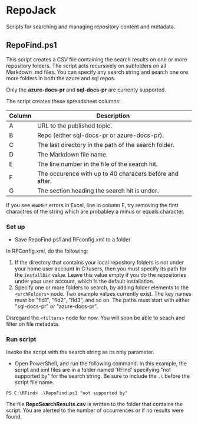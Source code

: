 # RepoJack

Scripts for searching and managing repository content and metadata.

## RepoFind.ps1

This script creates a CSV file containing the search results on one or more repository folders. The script acts recursively on subfolders on all Markdown .md files. You can specify any search string and search one ore more folders in both the azure and sql repos. 

Only the **azure-docs-pr** and **sql-docs-pr** are currenty supported.

The script creates these spreadsheet columns:

|Column|Description|
|---|---|
|A|URL to the published topic.|
|B|Repo (either sql-docs-pr or azure-docs-pr).|
|C|The last directory in the path of the search folder.|
|D|The Markdown file name.|
|E|The line number in the file of the search hit.|
|F|The occurence with up to 40 characers before and after.|
|G|The section heading the search hit is under.|

If you see `#NAME?` errors in Excel, line in column F, try removing the first charactres of the string which are probabley a minus or equals character.

### Set up

- Save RepoFind.ps1 and RFconfig.xml to a folder.

In RFConfig.xml, do the following:

1. If the directory that contains your local repository folders is not under your home user account in C:\users, then you must specify its path for the `installDir` value. Leave this value empty if you do the repositories under your user account, which is the default installation.
1. Specify one or more folders to search, by adding folder elements to the `<srchFolders>` node. Two example values currently exist. The key names must be "fld1", "fld2", "fld3", and so on. The paths must start with either "sql-docs-pr" or "azure-docs-pr".

Disregard the `<filters>` node for now. You will soon be able to seach and filter on file metadata.

### Run script

Invoke the script with the search string as its only parameter.

- Open PowerShell, and run the following command. In this example, the script and xml files are in a folder named 'RFInd' specifying "not supported by" for the search string. Be sure to include the `.\` before the script file name.

```
PS C:\RFind> .\RepoFind.ps1 "not supported by"
```

The file **RepoSearchResults.csv** is written to the folder that contains the script. You are alerted to the number of occurrences or if no results were found.


